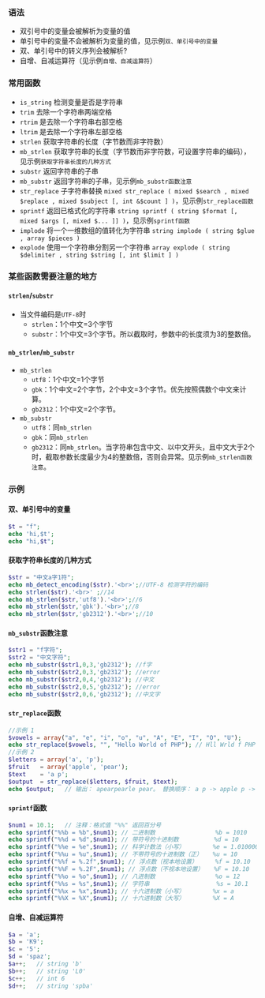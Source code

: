### 语法
- 双引号中的变量会被解析为变量的值
- 单引号中的变量不会被解析为变量的值，见示例`双、单引号中的变量`
- 双、单引号中的转义序列会被解析?
- 自增、自减运算符（见示例`自增、自减运算符`）

### 常用函数
- `is_string`    检测变量是否是字符串
- `trim` 去除一个字符串两端空格
- `rtrim` 是去除一个字符串右部空格
- `ltrim` 是去除一个字符串左部空格
- `strlen` 获取字符串的长度（字节数而非字符数）
- `mb_strlen` 获取字符串的长度（字节数而非字符数，可设置字符串的编码），见示例`获取字符串长度的几种方式`
- `substr`  返回字符串的子串
- `mb_substr`   返回字符串的子串，见示例`mb_substr函数注意`
- `str_replace` 子字符串替换 `mixed str_replace ( mixed $search , mixed $replace , mixed $subject [, int &$count ] )`，见示例`str_replace函数`
- `sprintf` 返回已格式化的字符串  `string sprintf ( string $format [, mixed $args [, mixed $... ]] )`，见示例`sprintf函数`
- `implode` 将一个一维数组的值转化为字符串 `string implode ( string $glue , array $pieces )`
- `explode` 使用一个字符串分割另一个字符串 `array explode ( string $delimiter , string $string [, int $limit ] )`

### 某些函数需要注意的地方
#### `strlen`/`substr`
- 当文件编码是`UTF-8`时
    - `strlen`：1个中文=3个字节
    - `substr`：1个中文=3个字节。所以截取时，参数中的长度须为3的整数倍。
#### `mb_strlen`/`mb_substr`
- `mb_strlen`
    - `utf8`：1个中文=1个字节
    - `gbk`：1个中文=2个字节，2个中文=3个字节。优先按照偶数个中文来计算。
    - `gb2312`：1个中文=2个字节。
- `mb_substr`
    - `utf8`：同`mb_strlen`
    - `gbk`：同`mb_strlen`
    - `gb2312`：同`mb_strlen`。当字符串包含中文、以中文开头，且中文大于2个时，截取参数长度最少为4的整数倍，否则会异常。见示例`mb_strlen函数注意`。

### 示例
#### 双、单引号中的变量
``` php
$t = "f";
echo 'hi,$t';
echo "hi,$t";
```
#### 获取字符串长度的几种方式
``` php
$str = "中文a字1符";
echo mb_detect_encoding($str).'<br>';//UTF-8 检测字符的编码
echo strlen($str).'<br>' ;//14
echo mb_strlen($str,'utf8').'<br>';//6 
echo mb_strlen($str,'gbk').'<br>';//8 
echo mb_strlen($str,'gb2312').'<br>';//10 
```
#### `mb_substr`函数注意
``` php
$str1 = "f字符";
$str2 = "中文字符";
echo mb_substr($str1,0,3,'gb2312'); //f字
echo mb_substr($str2,0,3,'gb2312'); //error
echo mb_substr($str2,0,4,'gb2312'); //中文
echo mb_substr($str2,0,5,'gb2312'); //error
echo mb_substr($str2,0,6,'gb2312'); //中文字
```
#### `str_replace`函数
``` php
//示例 1
$vowels = array("a", "e", "i", "o", "u", "A", "E", "I", "O", "U");
echo str_replace($vowels, "", "Hello World of PHP"); // Hll Wrld f PHP
//示例 2
$letters = array('a', 'p');
$fruit   = array('apple', 'pear');
$text    = 'a p';
$output  = str_replace($letters, $fruit, $text);
echo $output;	// 输出： apearpearle pear。 替换顺序： a p -> apple p -> apearpearle pear
```
#### `sprintf`函数
``` php
$num1 = 10.1;	// 注释：格式值 "%%" 返回百分号							
echo sprintf("%%b = %b",$num1); // 二进制数                 %b = 1010   
echo sprintf("%%d = %d",$num1); // 带符号的十进制数          %d = 10	
echo sprintf("%%e = %e",$num1); // 科学计数法（小写）        %e = 1.010000e+1		
echo sprintf("%%u = %u",$num1); // 不带符号的十进制数（正）   %u = 10			
echo sprintf("%%f = %.2f",$num1); // 浮点数（视本地设置）     %f = 10.10			
echo sprintf("%%F = %.2F",$num1); // 浮点数（不视本地设置）   %F = 10.10			
echo sprintf("%%o = %o",$num1); // 八进制数                 %o = 12	   
echo sprintf("%%s = %s",$num1); // 字符串                   %s = 10.1	   
echo sprintf("%%x = %x",$num1); // 十六进制数（小写）        %x = a	
echo sprintf("%%X = %X",$num1); // 十六进制数（大写）        %X = A	
```
#### 自增、自减运算符
``` php
$a = 'a';
$b = 'K9';
$c = '5';
$d = 'spaz';
$a++;   // string 'b' 
$b++;   // string 'L0' 
$c++;   // int 6
$d++;   // string 'spba' 
```
